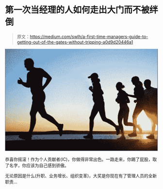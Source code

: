 # 第一次当经理的人如何走出大门而不被绊倒

> 原文：<https://medium.com/swlh/a-first-time-managers-guide-to-getting-out-of-the-gates-without-tripping-a0d9d20446a1>

![](img/353495a5135f28cff0460d96480e0276.png)

恭喜你摇滚！作为个人贡献者(IC)，你做得非常出色。一路走来，你踢了屁股，取了名字，你应该为自己感到骄傲。

无论原因是什么(升职、业务增长、组织变革)，大奖是你现在有了管理人员的全新职责…